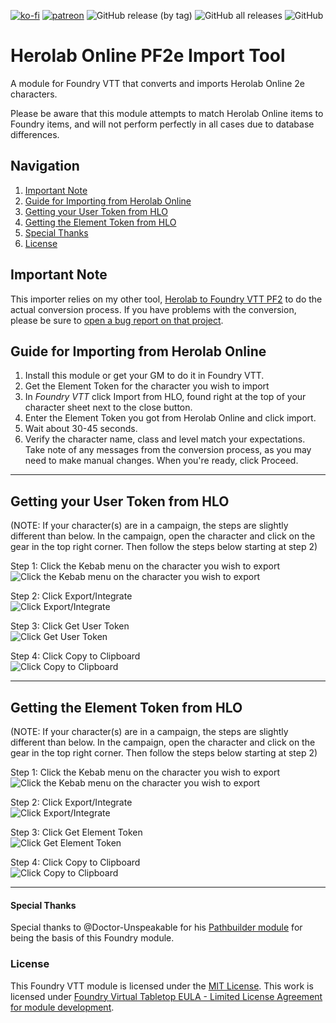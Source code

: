 [![ko-fi](https://img.shields.io/badge/-buy%20me%20a%20coffee-%23FF5E5B?style=plastic)](https://ko-fi.com/slate) [![patreon](https://img.shields.io/badge/-support%20me%20on%20patreon-%235C5C5C?style=plastic)](https://patreon.com/slatesfoundrystuff) ![GitHub release (by tag)](https://img.shields.io/github/downloads/zarmstrong/hlo-importer/hlo-importer-0.4.1/total?style=plastic) ![GitHub all releases](https://img.shields.io/github/downloads/zarmstrong/hlo-importer/total?style=plastic) ![GitHub](https://img.shields.io/github/license/zarmstrong/hlo-importer?style=plastic)

# Herolab Online PF2e Import Tool

A module for Foundry VTT that converts and imports Herolab Online 2e characters.

Please be aware that this module attempts to match Herolab Online items to Foundry items, and will not perform perfectly in all cases due to database differences.

## Navigation
1. [Important Note](#important-note)
2. [Guide for Importing from Herolab Online](#guide-for-importing-from-herolab-online)
3. [Getting your User Token from HLO](#getting-your-user-token-from-hlo)
4. [Getting the Element Token from HLO](#getting-the-element-token-from-hlo)
5. [Special Thanks](#special-thanks)
6. [License](#license)

## Important Note

This importer relies on my other tool, [Herolab to Foundry VTT PF2](https://github.com/zarmstrong/hlo-to-fvtt-pf2-public) to do the actual conversion process. If you have problems with the conversion, please be sure to [open a bug report on that project](https://github.com/zarmstrong/hlo-to-fvtt-pf2-public/issues).

## Guide for Importing from Herolab Online

1) Install this module or get your GM to do it in Foundry VTT.
2) Get the Element Token for the character you wish to import 
3) In *Foundry VTT* click Import from HLO, found right at the top of your character sheet next to the close button.
4) Enter the Element Token you got from Herolab Online and click import.
5) Wait about 30-45 seconds.
6) Verify the character name, class and level match your expectations. Take note of any messages from the conversion process, as you may need to make manual changes. When you're ready, click Proceed.
***
## Getting your User Token from HLO

(NOTE: If your character(s) are in a campaign, the steps are slightly different than below. In the campaign, open the character and click on the gear in the top right corner. Then follow the steps below starting at step 2)

Step 1: Click the Kebab menu on the character you wish to export<br>
![Click the Kebab menu on the character you wish to export](get-element-id-step1.webp)

Step 2: Click Export/Integrate<br>
![Click Export/Integrate](get-element-id-step2.webp)

Step 3: Click Get User Token<br>
![Click Get User Token](get-user-token-step3.webp)

Step 4: Click Copy to Clipboard<br>
![Click Copy to Clipboard](get-user-token-step4.webp)
***
## Getting the Element Token from HLO

(NOTE: If your character(s) are in a campaign, the steps are slightly different than below. In the campaign, open the character and click on the gear in the top right corner. Then follow the steps below starting at step 2)

Step 1: Click the Kebab menu on the character you wish to export<br>
![Click the Kebab menu on the character you wish to export](get-element-id-step1.webp)

Step 2: Click Export/Integrate<br>
![Click Export/Integrate](get-element-id-step2.webp)

Step 3: Click Get Element Token<br>
![Click Get Element Token](get-element-id-step3.webp)

Step 4: Click Copy to Clipboard<br>
![Click Copy to Clipboard](get-element-id-step4.webp)

*** 
#### Special Thanks

Special thanks to @Doctor-Unspeakable for his [Pathbuilder module](https://github.com/Doctor-Unspeakable/foundry-pathbuilder2e-import) for being the basis of this Foundry module.

### License
This Foundry VTT module is licensed under the [MIT License](https://github.com/zarmstrong/hlo-importer/blob/main/LICENSE).
This work is licensed under [Foundry Virtual Tabletop EULA - Limited License Agreement for module development](https://foundryvtt.com/article/license/).
